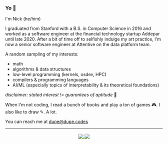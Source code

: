 ### Yo 👋

<!--
**njdup/njdup** is a ✨ _special_ ✨ repository because its `README.md` (this file) appears on your GitHub profile.

Here are some ideas to get you started:

- 🔭 I’m currently working on ...
- 🌱 I’m currently learning ...
- 👯 I’m looking to collaborate on ...
- 🤔 I’m looking for help with ...
- 💬 Ask me about ...
- 📫 How to reach me: ...
- 😄 Pronouns: ...
- ⚡ Fun fact: ...
-->


I'm Nick (he/him)

I graduated from Stanford with a B.S. in Computer Science in 2016 and worked as a software engineer at the financial technology startup Addepar until late 2020. After a bit of time off to selfishly indulge my art practice, I'm now a senior software engineer at Attentive on the data platform team.

A random sampling of my interests:

- math
- algorithms & data structures
- low-level programming (kernels, osdev, HPC)
- compilers & programming languages
- AI/ML (especially topics of interpretability & its theoretical foundations)

_disclaimer: stated interest != guarantees of aptitude_ 🤭 

When I'm not coding, I read a bunch of books and play a ton of games 🎮. I also like to draw ✎. A lot.

You can reach me at [dupe@dupe.codes](mailto:dupe@dupes.codes)

--- 

<div align="center"> 
  <a href="https://github.com/anuraghazra/github-readme-stats">
    <img align="center" src="https://github-readme-stats.vercel.app/api?username=dupe-codes&theme=tokyonight&show_icons=true&count_private=true&hide_title=true&hide_rank=true" />
  </a>
  <a href="https://github.com/anuraghazra/convoychat">
    <img align="center" src="https://github-readme-stats.vercel.app/api/top-langs/?username=dupe-codes&hide=html,css,shell,jupyter%20notebook&layout=compact&theme=tokyonight" />
  </a>
</div>
